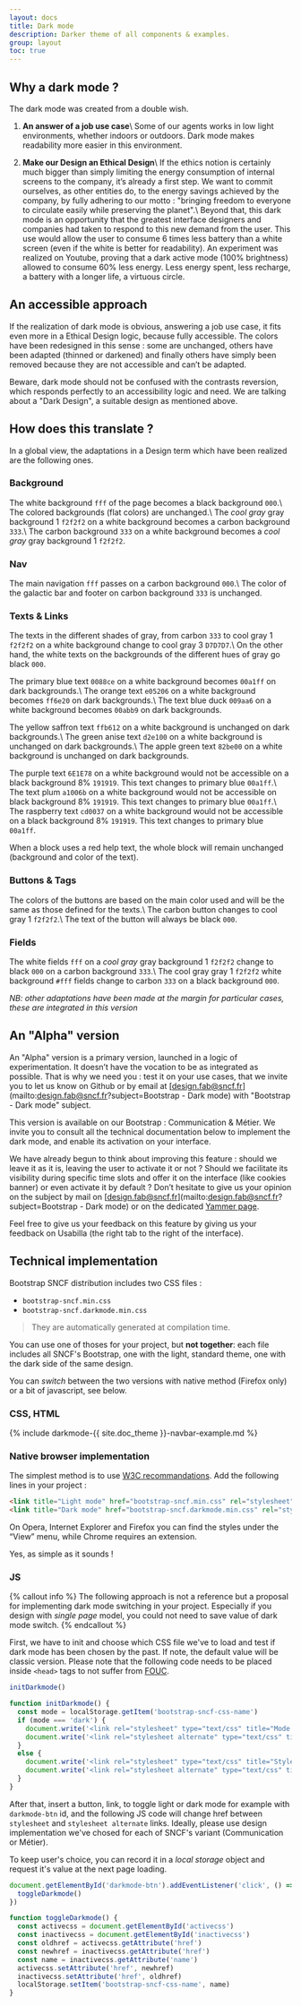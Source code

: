 ```yaml
---
layout: docs
title: Dark mode
description: Darker theme of all components & examples.
group: layout
toc: true
---
```

## Why a dark mode ?
The dark mode was created from a double wish.

1. **An answer of a job use case**\\
Some of our agents works in low light environments, whether indoors or outdoors.
Dark mode makes readability more easier in this environment. 

2. **Make our Design an Ethical Design**\\
If the ethics notion is certainly much bigger than simply limiting the energy consumption of internal screens to the company, it’s already a first step.
We want to commit ourselves, as other entities do, to the energy savings achieved by the company, by fully adhering to our motto : "bringing freedom to everyone to circulate easily while preserving the planet".\\
Beyond that, this dark mode is an opportunity that the greatest interface designers and companies had taken to respond to this new demand from the user.
This use would allow the user to consume 6 times less battery than a white screen (even if the white is better for readability). An experiment was realized on Youtube, proving that a dark active mode (100% brightness) allowed to consume 60% less energy. Less energy spent, less recharge, a battery with a longer life, a virtuous circle.


## An accessible approach
If the realization of dark mode is obvious, answering a job use case, it fits even more in a Ethical Design logic, because fully accessible.
The colors have been redesigned in this sense : some are unchanged, others have been adapted (thinned or darkened) and finally others have simply been removed because they are not accessible and can’t be adapted.

Beware, dark mode should not be confused with the contrasts reversion, which responds perfectly to an accessibility logic and need. We are talking about a "Dark Design", a suitable design as mentioned above.


## How does this translate ?
In a global view, the adaptations in a Design term which have been realized are the following ones.

### Background
The white background `fff` of the page becomes a black background `000`.\\
The colored backgrounds (flat colors) are unchanged.\\
The _cool gray_ gray background 1 `f2f2f2` on a white background becomes a carbon background `333`.\\
The carbon background `333` on a white background becomes a _cool gray_ gray background 1 `f2f2f2`.

### Nav
The main navigation `fff` passes on a carbon background `000`.\\
The color of the galactic bar and footer on carbon background `333` is unchanged.

### Texts & Links
The texts in the different shades of gray, from carbon `333` to cool gray 1 `f2f2f2` on a white background change to cool gray 3 `D7D7D7`.\\
On the other hand, the white texts on the backgrounds of the different hues of gray go black `000`.

The primary blue text `0088ce` on a white background becomes `00a1ff` on dark backgrounds.\\
The orange text `e05206` on a white background becomes `ff6e20` on dark backgrounds.\\
The text blue duck `009aa6` on a white background becomes `00abb9` on dark backgrounds.

The yellow saffron text `ffb612` on a white background is unchanged on dark backgrounds.\\
The green anise text `d2e100` on a white background is unchanged on dark backgrounds.\\
The apple green text `82be00` on a white background is unchanged on dark backgrounds.

The purple text `6E1E78` on a white background would not be accessible on a black background 8% `191919`. This text changes to primary blue `00a1ff`.\\
The text plum `a1006b` on a white background would not be accessible on black background 8% `191919`. This text changes to primary blue `00a1ff`.\\
The raspberry text `cd0037` on a white background would not be accessible on a black background 8% `191919`. This text changes to primary blue `00a1ff`.

When a block uses a red help text, the whole block will remain unchanged (background and color of the text).

### Buttons & Tags
The colors of the buttons are based on the main color used and will be the same as those defined for the texts.\\
The carbon button changes to cool gray 1 `f2f2f2`.\\
The text of the button will always be black `000`.

### Fields
The white fields `fff` on a _cool gray_ gray background 1 `f2f2f2` change to black `000` on a carbon background `333`.\\
The cool gray gray 1 `f2f2f2` white background `#fff` fields change to carbon `333` on a black background `000`.

_NB: other adaptations have been made at the margin for particular cases, these are integrated in this version_


## An "Alpha" version
An "Alpha" version is a primary version, launched in a logic of experimentation.
It doesn’t have the vocation to be as integrated as possible. That is why we need you : test it on your use cases, that we invite you to let us know on Github or by email at [design.fab@sncf.fr](mailto:design.fab@sncf.fr?subject=Bootstrap - Dark mode) with "Bootstrap - Dark mode" subject.

This version is available on our Bootstrap : Communication & Métier.
We invite you to consult all the technical documentation below to implement the dark mode, and enable its activation on your interface.

We have already begun to think about improving this feature : should we leave it as it is, leaving the user to activate it or not ? Should we facilitate its visibility during specific time slots and offer it on the interface (like cookies banner) or even activate it by default ?
Don’t hesitate to give us your opinion on the subject by mail on [design.fab@sncf.fr](mailto:design.fab@sncf.fr?subject=Bootstrap - Dark mode) or on the dedicated [Yammer page](https://www.yammer.com/sncf.fr/#/threads/inGroup?type=in_group&feedId=11125103).

Feel free to give us your feedback on this feature by giving us your feedback on Usabilla (the right tab to the right of the interface).


## Technical implementation
Bootstrap SNCF distribution includes two CSS files :
- `bootstrap-sncf.min.css`
- `bootstrap-sncf.darkmode.min.css`

> They are automatically generated at compilation time.

You can use one of thoses for your project, but **not together**: each file includes all SNCF's Bootstrap, one with the light, standard theme, one with the dark side of the same design.

You can _switch_ between the two versions with native method (Firefox only) or a bit of javascript, see below.

### CSS, HTML

{% include darkmode-{{ site.doc_theme }}-navbar-example.md %}

### Native browser implementation
The simplest method is to use [W3C recommandations](https://www.w3.org/Style/Examples/007/alternatives.en.html).
Add the following lines in your project :
```html
<link title="Light mode" href="bootstrap-sncf.min.css" rel="stylesheet">
<link title="Dark mode" href="bootstrap-sncf.darkmode.min.css" rel="stylesheet alternate">
```
On Opera, Internet Explorer and Firefox you can find the styles under the “View” menu, while Chrome requires an extension.

Yes, as simple as it sounds !

### JS
{% callout info %}
The following approach is not a reference but a proposal for implementing dark mode switching in your project.
Especially if you design with _single page_ model, you could not need to save value of dark mode switch.
{% endcallout %}

First, we have to init and choose which CSS file we've to load and test if dark mode has been chosen by the past.
If note, the default value will be classic version. Please note that the following code needs to be placed inside `<head>` tags to not suffer from [FOUC](https://en.wikipedia.org/wiki/Flash_of_unstyled_content).

```js
initDarkmode()

function initDarkmode() {
  const mode = localStorage.getItem('bootstrap-sncf-css-name')
  if (mode === 'dark') {
    document.write('<link rel="stylesheet" type="text/css" title="Mode sombre" name="dark" href="/bootstrap-sncf.darkmode.min.css" id="activecss">')
    document.write('<link rel="stylesheet alternate" type="text/css" title="Style classique" name="light" href="/bootstrap-sncf.min.css" id="inactivecss">')
  }
  else {
    document.write('<link rel="stylesheet" type="text/css" title="Style classique" name="light" href="/bootstrap-sncf.min.css" id="activecss">')
    document.write('<link rel="stylesheet alternate" type="text/css" title="Mode sombre" name="dark" href="/bootstrap-sncf.darkmode.min.css" id="inactivecss">')
  }
}
```

After that, insert a button, link, to toggle light or dark mode for example with `darkmode-btn` id, and the following JS code will change href between `stylesheet` and `stylesheet alternate` links. Ideally, please use design implementation we've chosed for each of SNCF's variant (Communication or Métier).

To keep user's choice, you can record it in a _local storage_ object and request it's value at the next page loading.

```js
document.getElementById('darkmode-btn').addEventListener('click', () => {
  toggleDarkmode()
})

function toggleDarkmode() {
  const activecss = document.getElementById('activecss')
  const inactivecss = document.getElementById('inactivecss')
  const oldhref = activecss.getAttribute('href')
  const newhref = inactivecss.getAttribute('href')
  const name = inactivecss.getAttribute('name')
  activecss.setAttribute('href', newhref)
  inactivecss.setAttribute('href', oldhref)
  localStorage.setItem('bootstrap-sncf-css-name', name)
}
```
